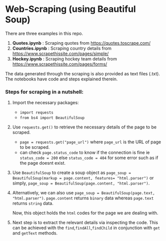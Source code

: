 # Web-Scraping (using Beautiful Soup)

There are three examples in this repo.

1. **Quotes.ipynb** : Scraping quotes from https://quotes.toscrape.com/
2. **Countries.ipynb** : Scraping country details from https://www.scrapethissite.com/pages/simple/
3. **Hockey.ipynb** : Scraping hockey team details from https://www.scrapethissite.com/pages/forms/

The data generated through the scraping is also provided as text files (.txt). The notebooks have code and steps explained therein. 

### **Steps for scraping in a nutshell:**

1. Import the necessary packages:
   - `import requests` 
   - `from bs4 import BeautifulSoup` 
2. Use `requests.get()` to retrieve the necessary details of the page to be scraped.
   
   - `page = requests.get("page_url")` where `page_url` is the URL of page to be scraped.
   - can check `page.status_code` to know if the connection is fine ie `status_code = 200` else `status_code = 404` for some error such as if the page doesnt exist.
3. Use `BeautifulSoup` to create a soup object as `page_soup = BeautifulSoup(markup = page.content, features= "html.parser")` or simply, `page_soup = BeautifulSoup(page.content, "html.parser")`. 
   
4. Alternatively, we can also use `page_soup = BeautifulSoup(page.text, "html.parser")`. `page.content` returns `binary` data whereas `page.text` returns `string` data.
   
   Now, this object holds the `html` codes for the page we are dealing with. 
   
5. Next step is to extract the relevant details via inspecting the code. This can be achieved with the `find`,`findAll`,`findChild` in conjunction with `get` and `getText` methods.

